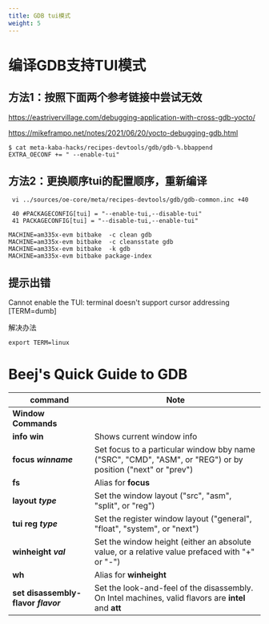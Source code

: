 ```yaml
---
title: GDB tui模式
weight: 5
---
```



# 编译GDB支持TUI模式

## 方法1：按照下面两个参考链接中尝试无效

https://eastrivervillage.com/debugging-application-with-cross-gdb-yocto/

https://mikeframpo.net/notes/2021/06/20/yocto-debugging-gdb.html

```shell
$ cat meta-kaba-hacks/recipes-devtools/gdb/gdb-%.bbappend 
EXTRA_OECONF += " --enable-tui"
```

## 方法2：更换顺序tui的配置顺序，重新编译

```shell
 vi ../sources/oe-core/meta/recipes-devtools/gdb/gdb-common.inc +40
 
 40 #PACKAGECONFIG[tui] = "--enable-tui,--disable-tui"
 41 PACKAGECONFIG[tui] = "--disable-tui,--enable-tui"
```

```shell
MACHINE=am335x-evm bitbake  -c clean gdb
MACHINE=am335x-evm bitbake  -c cleansstate gdb
MACHINE=am335x-evm bitbake  -k gdb
MACHINE=am335x-evm bitbake package-index
```

## 提示出错

Cannot enable the TUI: terminal doesn't support cursor addressing [TERM=dumb]

解决办法

```shell
export TERM=linux
```


# Beej's Quick Guide to GDB

| **command**                       | Note                               |
| ------------------------------------------- | ------------------------------------------------------------ |
| **Window Commands**                         |                                                              |
| **info win**                                | Shows current window info                                    |
| **focus *winname***                       | Set focus to a particular window bby name ("SRC", "CMD", "ASM", or "REG") or by position ("next" or "prev") |
| **fs**                                      | Alias for **focus**                                          |
| **layout *type***                         | Set the window layout ("src", "asm", "split", or "reg")      |
| **tui reg *type***                        | Set the register window layout ("general", "float", "system", or "next") |
| **winheight *val***                       | Set the window height (either an absolute value, or a relative value prefaced with "+" or "-") |
| **wh**                                      | Alias for **winheight**                                      |
| **set disassembly-flavor *flavor***       | Set the look-and-feel of the disassembly. On Intel machines, valid flavors are **intel** and **att** |

